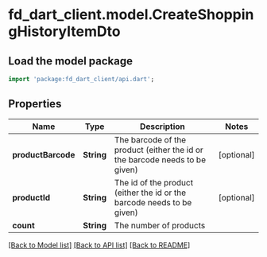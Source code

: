 # fd_dart_client.model.CreateShoppingHistoryItemDto

## Load the model package
```dart
import 'package:fd_dart_client/api.dart';
```

## Properties
Name | Type | Description | Notes
------------ | ------------- | ------------- | -------------
**productBarcode** | **String** | The barcode of the product (either the id or the barcode needs to be given) | [optional] 
**productId** | **String** | The id of the product (either the id or the barcode needs to be given) | [optional] 
**count** | **String** | The number of products | 

[[Back to Model list]](../README.md#documentation-for-models) [[Back to API list]](../README.md#documentation-for-api-endpoints) [[Back to README]](../README.md)


